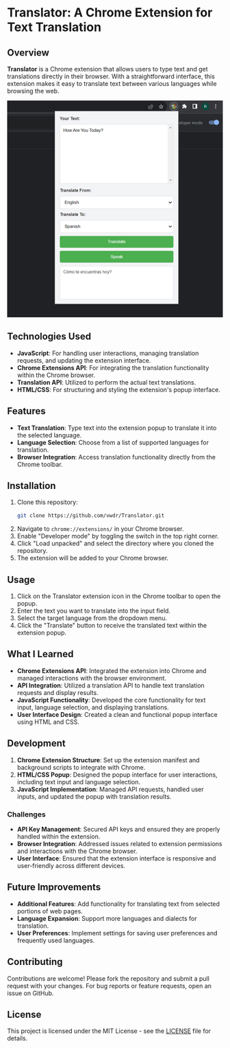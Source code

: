 # Translator: A Chrome Extension for Text Translation

## Overview

**Translator** is a Chrome extension that allows users to type text and get translations directly in their browser. With a straightforward interface, this extension makes it easy to translate text between various languages while browsing the web.

![Project Screenshot](screenshot.jpg)

## Technologies Used

- **JavaScript**: For handling user interactions, managing translation requests, and updating the extension interface.
- **Chrome Extensions API**: For integrating the translation functionality within the Chrome browser.
- **Translation API**: Utilized to perform the actual text translations.
- **HTML/CSS**: For structuring and styling the extension's popup interface.

## Features

- **Text Translation**: Type text into the extension popup to translate it into the selected language.
- **Language Selection**: Choose from a list of supported languages for translation.
- **Browser Integration**: Access translation functionality directly from the Chrome toolbar.

## Installation

1. Clone this repository:
    ```bash
    git clone https://github.com/vwdr/Translator.git
    ```
2. Navigate to `chrome://extensions/` in your Chrome browser.
3. Enable "Developer mode" by toggling the switch in the top right corner.
4. Click "Load unpacked" and select the directory where you cloned the repository.
5. The extension will be added to your Chrome browser.

## Usage

1. Click on the Translator extension icon in the Chrome toolbar to open the popup.
2. Enter the text you want to translate into the input field.
3. Select the target language from the dropdown menu.
4. Click the "Translate" button to receive the translated text within the extension popup.

## What I Learned

- **Chrome Extensions API**: Integrated the extension into Chrome and managed interactions with the browser environment.
- **API Integration**: Utilized a translation API to handle text translation requests and display results.
- **JavaScript Functionality**: Developed the core functionality for text input, language selection, and displaying translations.
- **User Interface Design**: Created a clean and functional popup interface using HTML and CSS.

## Development

1. **Chrome Extension Structure**: Set up the extension manifest and background scripts to integrate with Chrome.
2. **HTML/CSS Popup**: Designed the popup interface for user interactions, including text input and language selection.
3. **JavaScript Implementation**: Managed API requests, handled user inputs, and updated the popup with translation results.

### Challenges

- **API Key Management**: Secured API keys and ensured they are properly handled within the extension.
- **Browser Integration**: Addressed issues related to extension permissions and interactions with the Chrome browser.
- **User Interface**: Ensured that the extension interface is responsive and user-friendly across different devices.

## Future Improvements

- **Additional Features**: Add functionality for translating text from selected portions of web pages.
- **Language Expansion**: Support more languages and dialects for translation.
- **User Preferences**: Implement settings for saving user preferences and frequently used languages.

## Contributing

Contributions are welcome! Please fork the repository and submit a pull request with your changes. For bug reports or feature requests, open an issue on GitHub.

## License

This project is licensed under the MIT License - see the [LICENSE](LICENSE) file for details.

